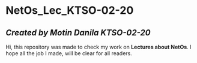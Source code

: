 # NetOs_Lec_KTSO-02-20
## *Created by **Motin Danila KTSO-02-20***
Hi, this repository was made to check my work on **Lectures about NetOs**.
I hope all the job I made, will be clear for all readers. 
